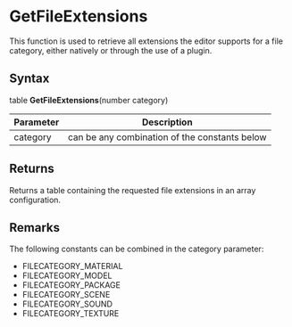 # GetFileExtensions

This function is used to retrieve all extensions the editor supports for a file category, either natively or through the use of a plugin.

## Syntax

table **GetFileExtensions**(number category)

| Parameter | Description |
|---|---|
| category | can be any combination of the constants below |

## Returns

Returns a table containing the requested file extensions in an array configuration.

## Remarks

The following constants can be combined in the category parameter:
- FILECATEGORY_MATERIAL
- FILECATEGORY_MODEL
- FILECATEGORY_PACKAGE
- FILECATEGORY_SCENE
- FILECATEGORY_SOUND
- FILECATEGORY_TEXTURE
